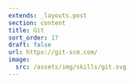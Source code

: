 ```yaml
---
extends: _layouts.post
section: content
title: Git
sort_order: 17
draft: false
url: https://git-scm.com/
image:
  src: /assets/img/skills/git.svg
---
```


